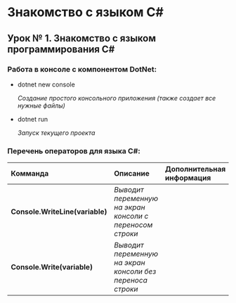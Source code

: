 # Знакомство с языком C#
## Урок № 1. Знакомство с языком программирования C#

### **Работа в консоле c компонентом DotNet**:

* dotnet new console

    *Создание простого консольного приложения (также создает все нужные файлы)*

* dotnet run

    *Запуск текущего проекта*

### **Перечень операторов для языка C#:**

Комманда|Описание|Дополнительная информация
:-|:-|:-
**Console.WriteLine(variable)**|*Выводит переменную на экран консоли c переносом строки*|
**Console.Write(variable)**|*Выводит переменную на экран консоли без переноса строки*|